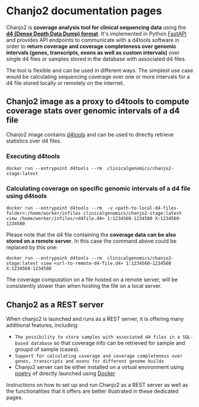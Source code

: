 # Chanjo2 documentation pages

Chanjo2 is <strong>coverage analysis tool for clinical sequencing data</strong> using the <strong>[d4 (Dense Depth Data Dump) format][d4-article]</strong>. 
It's implemented in Python [FastAPI][fastapi] and provides API endpoints to communicate with a d4tools software in order to 
<strong>return coverage and coverage completeness over genomic intervals (genes, transcripts, exons as well as custom intervals)</strong> over 
single d4 files or samples stored in the database with associated d4 files.


The tool is flexible and can be used in different ways. The simplest use case would be calculating sequencing coverage over one or more intervals for a d4 file stored locally or remotely on the internet.

## Chanjo2 image as a proxy to d4tools to compute coverage stats over genomic intervals of a d4 file

Chanjo2 image contains [d4tools][d4tools-tool] and can be used to directly retrieve statistics over d4 files.

### Executing d4tools

``` shell
docker run --entrypoint d4tools --rm  clinicalgenomics/chanjo2-stage:latest
```

### Calculating coverage on specific genomic intervals of a d4 file using d4tools

``` shell
docker run --entrypoint d4tools --rm  -v <path-to-local-d4-files-folder>:/home/worker/infiles clinicalgenomics/chanjo2-stage:latest view /home/worker/infiles/<d4file.d4> 1:1234560-1234580 X:1234560-1234580
```

Please note that the d4 file containing the <strong>coverage data can be also stored on a remote server</strong>. In this case the command above could be replaced by this one:

``` shell
docker run --entrypoint d4tools --rm  clinicalgenomics/chanjo2-stage:latest view <url-to-remote-d4-file.d4> 1:1234560-1234580 X:1234560-1234580
```

The coverage computation on a file hosted on a remote server, will be consistently slower than when hosting the file on a local server. 

## Chanjo2 as a REST server

When chanjo2 is launched and runs as a REST server, it is offering many additional features, including:

* `The possibility to store samples with associated d4 files in a SQL-based database` so that coverage info can be retrieved for sample and groupd of sample (cases).
* `Support for calculating coverage and coverage completeness over genes, transcripts and exons for different genome builds`
* Chanjo2 server can be either installed on a virtual environment using [poetry][python-poetry] of directly launched using [Docker][docker]

Instructions on how to set up and run Chanjo2 as a REST server as well as the functionalities that it offers are better illustrated in these dedicated pages.


[d4-article]: https://www.nature.com/articles/s43588-021-00085-0
[d4tools-tool]: https://github.com/38/d4-format
[docker]: https://www.docker.com/ 
[fastapi]: https://fastapi.tiangolo.com/
[python-poetry]: https://python-poetry.org/
